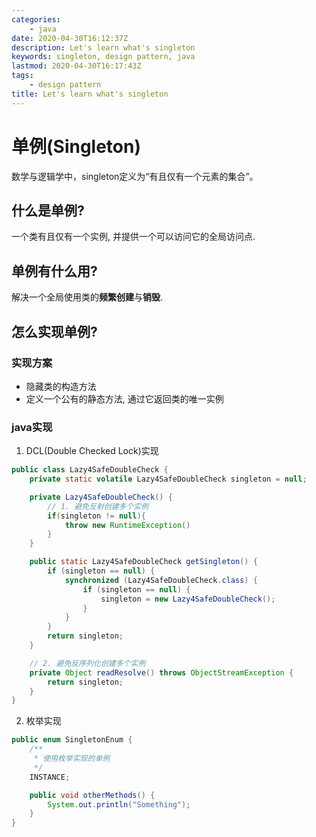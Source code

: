 ```yaml
---
categories:
    - java
date: 2020-04-30T16:12:37Z
description: Let's learn what's singleton
keywords: singleton, design pattern, java
lastmod: 2020-04-30T16:17:43Z
tags:
    - design pattern
title: Let's learn what's singleton
---
```




# 单例(Singleton)

数学与逻辑学中，singleton定义为“有且仅有一个元素的集合”。

## 什么是单例?

一个类有且仅有一个实例, 并提供一个可以访问它的全局访问点.

## 单例有什么用?

解决一个全局使用类的**频繁创建**与**销毁**.

## 怎么实现单例?

### 实现方案

- 隐藏类的构造方法
- 定义一个公有的静态方法, 通过它返回类的唯一实例

### java实现

1. DCL(Double Checked Lock)实现

```java
public class Lazy4SafeDoubleCheck {
    private static volatile Lazy4SafeDoubleCheck singleton = null;

    private Lazy4SafeDoubleCheck() {
        // 1. 避免反射创建多个实例
        if(singleton != null){
            throw new RuntimeException()
        }
    }

    public static Lazy4SafeDoubleCheck getSingleton() {
        if (singleton == null) {
            synchronized (Lazy4SafeDoubleCheck.class) {
                if (singleton == null) {
                    singleton = new Lazy4SafeDoubleCheck();
                }
            }
        }
        return singleton;
    }

    // 2. 避免反序列化创建多个实例
    private Object readResolve() throws ObjectStreamException {
    	return singleton;
    }
}
```

2. 枚举实现

```java
public enum SingletonEnum {
    /**
     * 使用枚举实现的单例
     */
    INSTANCE;

    public void otherMethods() {
        System.out.println("Something");
    }
}
```
